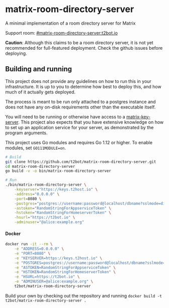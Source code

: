 # matrix-room-directory-server

A minimal implementation of a room directory server for Matrix

Support room: [#matrix-room-directory-server:t2bot.io](https://matrix.to/#/#matrix-room-directory-server:t2bot.io)

**Caution**: Although this claims to be a room directory server, it is not yet recommended for full-featured deployment. 
Check the github issues before deploying.

## Building and running

This project does not provide any guidelines on how to run this in your infrastructure. It is up to you to determine
how best to deploy this, and how much of it actually gets deployed.

The process is meant to be run only attached to a postgres instance and does not have any on-disk requirements other 
than the executable itself.

You will need to be running or otherwise have access to a [matrix-key-server](https://github.com/t2bot/matrix-key-server).
This project also expects that you have extensive knowledge on how to set up an application service for
your server, as demonstrated by the program arguments.

This project uses Go modules and requires Go 1.12 or higher. To enable modules, set `GO111MODULE=on`.

```bash
# Build
git clone https://github.com/t2bot/matrix-room-directory-server.git
cd matrix-room-directory-server
go build -v -o bin/matrix-room-directory-server

# Run
./bin/matrix-room-directory-server \
    -keyserver="https://keys.t2host.io" \
    -address="0.0.0.0" \
    -port=8080 \
    -postgres="postgres://username:password@localhost/dbname?sslmode=disable" \
    -astoken="RandomStringForAppserviceToken" \
    -hstoken="RandomStringForHomeserverToken" \
    -hsurl="https://t2bot.io" \
    -adminuser="@alice:example.org"
```

#### Docker

```bash
docker run -it --rm \
    -e "ADDRESS=0.0.0.0" \
    -e "PORT=8080" \
    -e "KEYSERVER=https://keys.t2host.io" \
    -e "POSTGRES=postgres://username:password@localhost/dbname?sslmode=disable" \
    -e "ASTOKEN=RandomStringForAppserviceToken" \
    -e "HSTOKEN=RandomStringForHomeserverToken" \
    -e "HSURL=https://t2bot.io" \
    -e "ADMINUSER=@alice:example.org" \
    t2bot/matrix-room-directory-server
```

Build your own by checking out the repository and running `docker build -t t2bot/matrix-room-directory-server .`

